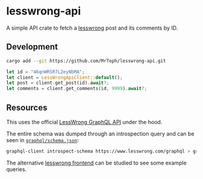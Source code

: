 # lesswrong-api

A simple API crate to fetch a [lesswrong](https://www.lesswrong.com/) post and its comments by ID.

## Development

```bash
cargo add --git https://github.com/MrToph/lesswrong-api.git
```

```rust
let id = "46qnWRSR7L2eyNbMA";
let client = LessWrongApiClient::default();
let post = client.get_post(id).await?;
let comments = client.get_comments(id, 9999).await?;
```

## Resources

This uses the official [LessWrong GraphQL API](https://www.lesswrong.com/graphiql?query=%0A%20%20%20%20%7B%0A%20%20%20%20%20%20comments%28input%3A%20%7B%0A%20%20%20%20%20%20%20%20terms%3A%20%7B%0A%20%20%20%20%20%20%20%20%20%20view%3A%20%22postCommentsTop%22%2C%0A%20%20%20%20%20%20%20%20%20%20postId%3A%20%22ZTcNDnz2xrhpL2cpc%22%2C%0A%20%20%20%20%20%20%20%20%7D%0A%20%20%20%20%20%20%7D%29%20%7B%0A%20%20%20%20%20%20%20%20results%20%7B%0A%20%20%20%20%20%20%20%20%20%20_id%0A%20%20%20%20%20%20%20%20%20%20user%20%7B%0A%20%20%20%20%20%20%20%20%20%20%20%20_id%0A%20%20%20%20%20%20%20%20%20%20%20%20username%0A%20%20%20%20%20%20%20%20%20%20%20%20displayName%0A%20%20%20%20%20%20%20%20%20%20%20%20slug%0A%20%20%20%20%20%20%20%20%20%20%20%20bio%0A%20%20%20%20%20%20%20%20%20%20%7D%0A%20%20%20%20%20%20%20%20%20%20userId%0A%20%20%20%20%20%20%20%20%20%20author%0A%20%20%20%20%20%20%20%20%20%20parentCommentId%0A%20%20%20%20%20%20%20%20%20%20pageUrl%0A%20%20%20%20%20%20%20%20%20%20htmlBody%0A%20%20%20%20%20%20%20%20%20%20baseScore%0A%20%20%20%20%20%20%20%20%20%20voteCount%0A%20%20%20%20%20%20%20%20%20%20postedAt%0A%20%20%20%20%20%20%20%20%7D%0A%20%20%20%20%20%20%7D%0A%20%20%20%20%7D%0A%20%20%20%20) under the hood.

The entire schema was dumped through an introspection query and can be seen in [`graphql/schema.json`](./graphql/schema.json):

```bash
graphql-client introspect-schema https://www.lesswrong.com/graphql > graphql/schema.json
```

The alternative [lesswrong frontend](https://lw2.issarice.com/posts/7ZqGiPHTpiDMwqMN2/understanding-benchmarks-and-motivating-evaluations?format=queries) can be studied to see some example queries.
